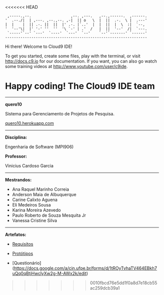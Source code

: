<<<<<<< HEAD

     ,-----.,--.                  ,--. ,---.   ,--.,------.  ,------.
    '  .--./|  | ,---. ,--.,--. ,-|  || o   \  |  ||  .-.  \ |  .---'
    |  |    |  || .-. ||  ||  |' .-. |`..'  |  |  ||  |  \  :|  `--, 
    '  '--'\|  |' '-' ''  ''  '\ `-' | .'  /   |  ||  '--'  /|  `---.
     `-----'`--' `---'  `----'  `---'  `--'    `--'`-------' `------'
    ----------------------------------------------------------------- 


Hi there! Welcome to Cloud9 IDE!

To get you started, create some files, play with the terminal,
or visit http://docs.c9.io for our documentation.
If you want, you can also go watch some training videos at
http://www.youtube.com/user/c9ide.

Happy coding!
The Cloud9 IDE team
=======
***
**quero10**

Sistema para Gerenciamento de Projetos de Pesquisa.

[quero10.herokuapp.com](http://quero10.herokuapp.com)

***

**Disciplina:**

Engenharia de Software (MPI906)

**Professor:**

Vinicius Cardoso Garcia

***

**Mestrandos:**
* Ana Raquel Marinho Correia
* Anderson Maia de Albuquerque
* Carine Calixto Aguena
* Eli Medeiros Sousa
* Karina Moreira Azevedo
* Paulo Roberto de Souza Mesquita Jr
* Vanessa Cristine Silva

***

**Artefatos:**
* [Requisitos](https://docs.google.com/a/cin.ufpe.br/document/d/1NFqAcbee1Us253wxi_2bKlWiC80xiLe_xUHz_sLjr7o/edit?usp=sharing)

* [Protótipos](https://drive.google.com/a/cin.ufpe.br/folderview?id=0BySLCnJXuwJWflM1akk1QUNURTZ3SXFpMUhCaE5PME52aHlPeDdyUzVaTlVmUDhfbUdKQkE&usp=sharing)

* [Questionário] (https://docs.google.com/a/cin.ufpe.br/forms/d/1tROyTvhaTV464EBkh7uQq0qBtjHwclyXw2g-M-AWx2k/edit)
>>>>>>> 0010fbcd76e5dd1f0a8d7e18cb55ac259dcb39a1
